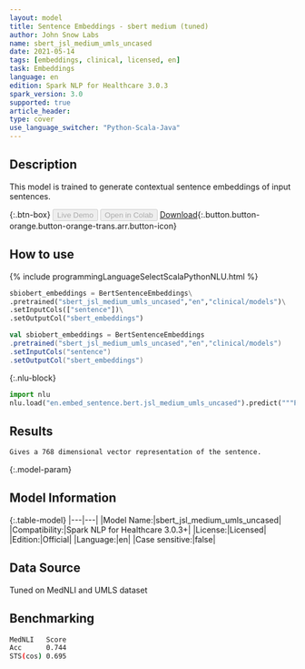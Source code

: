 ```yaml
---
layout: model
title: Sentence Embeddings - sbert medium (tuned)
author: John Snow Labs
name: sbert_jsl_medium_umls_uncased
date: 2021-05-14
tags: [embeddings, clinical, licensed, en]
task: Embeddings
language: en
edition: Spark NLP for Healthcare 3.0.3
spark_version: 3.0
supported: true
article_header:
type: cover
use_language_switcher: "Python-Scala-Java"
---
```



## Description


This model is trained to generate contextual sentence embeddings of input sentences.


{:.btn-box}
<button class="button button-orange" disabled>Live Demo</button>
<button class="button button-orange" disabled>Open in Colab</button>
[Download](https://s3.amazonaws.com/auxdata.johnsnowlabs.com/clinical/models/sbert_jsl_medium_umls_uncased_en_3.0.3_2.4_1621017148548.zip){:.button.button-orange.button-orange-trans.arr.button-icon}


## How to use






<div class="tabs-box" markdown="1">
{% include programmingLanguageSelectScalaPythonNLU.html %}

```python
sbiobert_embeddings = BertSentenceEmbeddings\
.pretrained("sbert_jsl_medium_umls_uncased","en","clinical/models")\
.setInputCols(["sentence"])\
.setOutputCol("sbert_embeddings")
```
```scala
val sbiobert_embeddings = BertSentenceEmbeddings
.pretrained("sbert_jsl_medium_umls_uncased","en","clinical/models")
.setInputCols("sentence")
.setOutputCol("sbert_embeddings")
```


{:.nlu-block}
```python
import nlu
nlu.load("en.embed_sentence.bert.jsl_medium_umls_uncased").predict("""Put your text here.""")
```

</div>


## Results


```bash
Gives a 768 dimensional vector representation of the sentence.
```


{:.model-param}
## Model Information


{:.table-model}
|---|---|
|Model Name:|sbert_jsl_medium_umls_uncased|
|Compatibility:|Spark NLP for Healthcare 3.0.3+|
|License:|Licensed|
|Edition:|Official|
|Language:|en|
|Case sensitive:|false|


## Data Source


Tuned on MedNLI and UMLS dataset


## Benchmarking


```bash
MedNLI   Score
Acc      0.744 
STS(cos) 0.695
```
<!--stackedit_data:
eyJoaXN0b3J5IjpbMjEzMTc1NjQ2MywxMDk0NTc3MjIxXX0=
-->